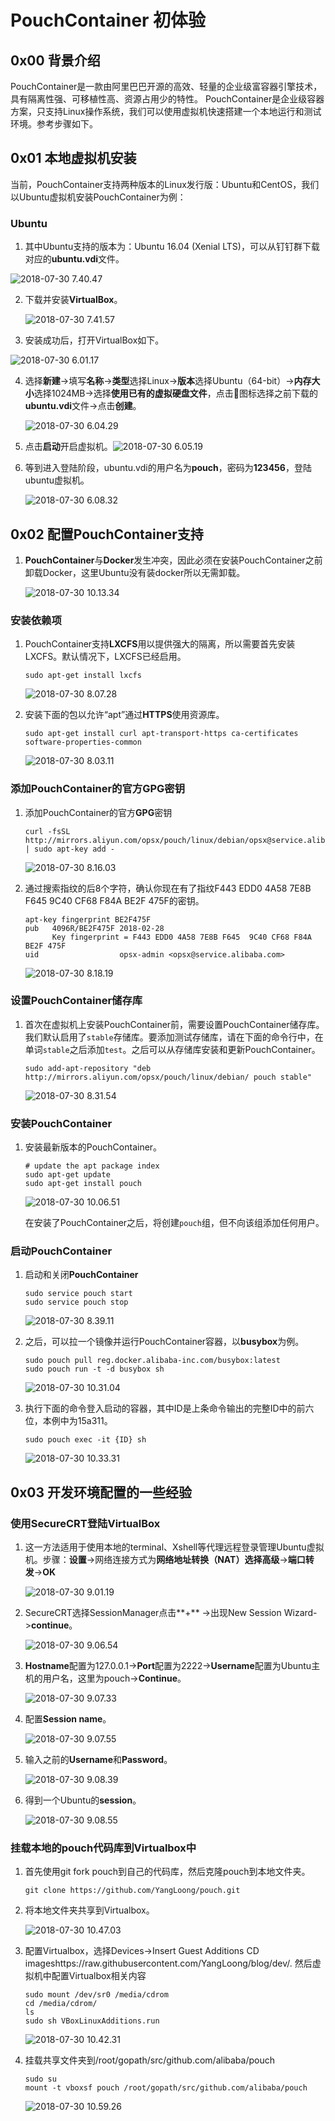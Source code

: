 # PouchContainer 初体验

## 0x00 背景介绍

PouchContainer是一款由阿里巴巴开源的高效、轻量的企业级富容器引擎技术，具有隔离性强、可移植性高、资源占用少的特性。 PouchContainer是企业级容器方案，只支持Linux操作系统，我们可以使用虚拟机快速搭建一个本地运行和测试环境。参考步骤如下。

## 0x01 本地虚拟机安装 

当前，PouchContainer支持两种版本的Linux发行版：Ubuntu和CentOS，我们以Ubuntu虚拟机安装PouchContainer为例：

### **Ubuntu**

1. 其中Ubuntu支持的版本为：Ubuntu 16.04 (Xenial LTS)，可以从钉钉群下载对应的**ubuntu.vdi**文件。

![2018-07-30 7.40.47](https://raw.githubusercontent.com/YangLoong/blog/dev//img/2018-07-30-7.40.47.png)

2. 下载并安装**VirtualBox**。

   ![2018-07-30 7.41.57](https://raw.githubusercontent.com/YangLoong/blog/dev//img/2018-07-30-7.41.57.png)

3. 安装成功后，打开VirtualBox如下。

![2018-07-30 6.01.17](https://raw.githubusercontent.com/YangLoong/blog/dev//img/2018-07-30-6.01.17.png)

4. 选择**新建**->填写**名称**->**类型**选择Linux->**版本**选择Ubuntu（64-bit）->**内存大小**选择1024MB->选择**使用已有的虚拟硬盘文件**，点击📁图标选择之前下载的**ubuntu.vdi**文件->点击**创建**。

   ![2018-07-30 6.04.29](https://raw.githubusercontent.com/YangLoong/blog/dev//img/2018-07-30-6.04.29.png)

5. 点击**启动**开启虚拟机。![2018-07-30 6.05.19](https://raw.githubusercontent.com/YangLoong/blog/dev//img/2018-07-30-6.05.19.png)

6. 等到进入登陆阶段，ubuntu.vdi的用户名为**pouch**，密码为**123456**，登陆ubuntu虚拟机。

   ![2018-07-30 6.08.32](https://raw.githubusercontent.com/YangLoong/blog/dev//img/2018-07-30-6.08.32.png)

## 0x02 配置PouchContainer支持

1. **PouchContainer**与**Docker**发生冲突，因此必须在安装PouchContainer之前卸载Docker，这里Ubuntu没有装docker所以无需卸载。

   ![2018-07-30 10.13.34](https://raw.githubusercontent.com/YangLoong/blog/dev//img/2018-07-30-10.13.34.png)

### 安装依赖项

1. PouchContainer支持**LXCFS**用以提供强大的隔离，所以需要首先安装LXCFS。默认情况下，LXCFS已经启用。

    ```shell
    sudo apt-get install lxcfs
    ```

    ![2018-07-30 8.07.28](https://raw.githubusercontent.com/YangLoong/blog/dev//img/2018-07-30-8.07.28.png)

2. 安装下面的包以允许“apt”通过**HTTPS**使用资源库。

   ```shell
   sudo apt-get install curl apt-transport-https ca-certificates software-properties-common
   ```

   ![2018-07-30 8.03.11](https://raw.githubusercontent.com/YangLoong/blog/dev//img/2018-07-30-8.03.11.png)

### 添加PouchContainer的官方GPG密钥
1. 添加PouchContainer的官方**GPG**密钥

   ```shell
   curl -fsSL http://mirrors.aliyun.com/opsx/pouch/linux/debian/opsx@service.alibaba.com.gpg.key | sudo apt-key add -
   ```

   ![2018-07-30 8.16.03](https://raw.githubusercontent.com/YangLoong/blog/dev//img/2018-07-30-8.16.03.png)

2. 通过搜索指纹的后8个字符，确认你现在有了指纹F443 EDD0 4A58 7E8B F645 9C40 CF68 F84A BE2F 475F的密钥。

   ```shell
   apt-key fingerprint BE2F475F
   pub   4096R/BE2F475F 2018-02-28
         Key fingerprint = F443 EDD0 4A58 7E8B F645  9C40 CF68 F84A BE2F 475F
   uid                  opsx-admin <opsx@service.alibaba.com>
   ```
   ![2018-07-30 8.18.19](https://raw.githubusercontent.com/YangLoong/blog/dev//img/2018-07-30-8.18.19.png)

### 设置PouchContainer储存库

   1. 首次在虚拟机上安装PouchContainer前，需要设置PouchContainer储存库。我们默认启用了`stable`存储库。要添加测试存储库，请在下面的命令行中，在单词`stable`之后添加`test`。之后可以从存储库安装和更新PouchContainer。

       ```shell
       sudo add-apt-repository "deb http://mirrors.aliyun.com/opsx/pouch/linux/debian/ pouch stable"
       ```

       ![2018-07-30 8.31.54](https://raw.githubusercontent.com/YangLoong/blog/dev//img/2018-07-30-8.31.54.png)


### 安装PouchContainer

1. 安装最新版本的PouchContainer。

   ```shell
   # update the apt package index
   sudo apt-get update
   sudo apt-get install pouch
   ```

   ![2018-07-30 10.06.51](https://raw.githubusercontent.com/YangLoong/blog/dev//img/2018-07-30-10.06.51.png)

   在安装了PouchContainer之后，将创建`pouch`组，但不向该组添加任何用户。

### 启动PouchContainer

1. 启动和关闭**PouchContainer**

   ```shell
   sudo service pouch start
   sudo service pouch stop
   ```

   ![2018-07-30 8.39.11](https://raw.githubusercontent.com/YangLoong/blog/dev//img/2018-07-30-8.39.11.png)

2. 之后，可以拉一个镜像并运行PouchContainer容器，以**busybox**为例。

   ```shell
   sudo pouch pull reg.docker.alibaba-inc.com/busybox:latest
   sudo pouch run -t -d busybox sh
   ```

   ![2018-07-30 10.31.04](https://raw.githubusercontent.com/YangLoong/blog/dev//img/2018-07-30-10.31.04.png)

3. 执行下面的命令登入启动的容器，其中ID是上条命令输出的完整ID中的前六位，本例中为15a311。

   ```shell
   sudo pouch exec -it {ID} sh
   ```

   ![2018-07-30 10.33.31](https://raw.githubusercontent.com/YangLoong/blog/dev//img/2018-07-30-10.33.31.png)

## 0x03 开发环境配置的一些经验

### 使用SecureCRT登陆VirtualBox

1. 这一方法适用于使用本地的terminal、Xshell等代理远程登录管理Ubuntu虚拟机。步骤：**设置**->网络连接方式为**网络地址转换（NAT）**选择**高级**->**端口转发**->**OK**

   ![2018-07-30 9.01.19](https://raw.githubusercontent.com/YangLoong/blog/dev//img/2018-07-30-9.01.19.png)

2. SecureCRT选择SessionManager点击**+** ->出现New Session Wizard->**continue**。

   ![2018-07-30 9.06.54](https://raw.githubusercontent.com/YangLoong/blog/dev//img/2018-07-30-9.06.54.png)

3. **Hostname**配置为127.0.0.1->**Port**配置为2222->**Username**配置为Ubuntu主机的用户名，这里为pouch->**Continue**。

   ![2018-07-30 9.07.33](https://raw.githubusercontent.com/YangLoong/blog/dev//img/2018-07-30-9.07.33.png)

4. 配置**Session name**。

   ![2018-07-30 9.07.55](https://raw.githubusercontent.com/YangLoong/blog/dev//img/2018-07-30-9.07.55.png)

5. 输入之前的**Username**和**Password**。

   ![2018-07-30 9.08.39](https://raw.githubusercontent.com/YangLoong/blog/dev//img/2018-07-30-9.08.39.png)

6. 得到一个Ubuntu的**session**。

   ![2018-07-30 9.08.55](https://raw.githubusercontent.com/YangLoong/blog/dev//img/2018-07-30-9.08.55.png)

### 挂载本地的pouch代码库到Virtualbox中

1. 首先使用git fork pouch到自己的代码库，然后克隆pouch到本地文件夹。

   ```shell
   git clone https://github.com/YangLoong/pouch.git
   ```

2. 将本地文件夹共享到Virtualbox。

   ![2018-07-30 10.47.03](https://raw.githubusercontent.com/YangLoong/blog/dev//img/2018-07-30-10.47.03.png)

3. 配置Virtualbox，选择Devices->Insert Guest Additions CD imageshttps://raw.githubusercontent.com/YangLoong/blog/dev/. 然后虚拟机中配置Virtualbox相关内容

   ```shell
   sudo mount /dev/sr0 /media/cdrom
   cd /media/cdrom/
   ls
   sudo sh VBoxLinuxAdditions.run
   ```

   ![2018-07-30 10.42.31](https://raw.githubusercontent.com/YangLoong/blog/dev//img/2018-07-30-10.42.31.png)

4. 挂载共享文件夹到/root/gopath/src/github.com/alibaba/pouch 

   ```shell
   sudo su
   mount -t vboxsf pouch /root/gopath/src/github.com/alibaba/pouch
   ```

   ![2018-07-30 10.59.26](https://raw.githubusercontent.com/YangLoong/blog/dev//img/2018-07-30-10.59.26.png)